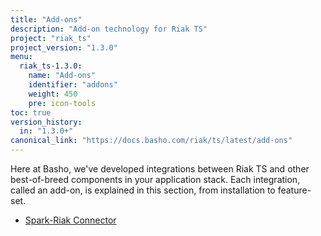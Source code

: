 ```yaml
---
title: "Add-ons"
description: "Add-on technology for Riak TS"
project: "riak_ts"
project_version: "1.3.0"
menu:
  riak_ts-1.3.0:
    name: "Add-ons"
    identifier: "addons"
    weight: 450
    pre: icon-tools
toc: true
version_history:
  in: "1.3.0+"
canonical_link: "https://docs.basho.com/riak/ts/latest/add-ons"
---
```


Here at Basho, we've developed integrations between Riak TS and other best-of-breed components in your application stack. Each integration, called an add-on, is explained in this section, from installation to feature-set.

* [Spark-Riak Connector](spark-riak-connector)
